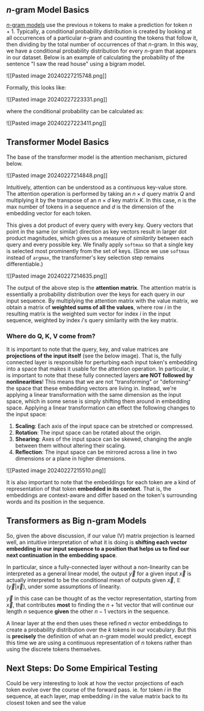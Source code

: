 ## $n$-gram Model Basics

[$n$-gram models](https://en.wikipedia.org/wiki/Word_n-gram_language_model) use the previous $n$ tokens to make a prediction for token $n+1$. Typically, a conditional probability distribution is created by looking at all occurrences of a particular $n$-gram and counting the tokens that follow it, then dividing by the total number of occurrences of that $n$-gram. In this way, we have a conditional probability distribution for every $n$-gram that appears in our dataset. Below is an example of calculating the probability of the sentence "I saw the read house" using a bigram model.

![[Pasted image 20240227215748.png]]

Formally, this looks like:

![[Pasted image 20240227223331.png]]

where the conditional probability can be calculated as:

![[Pasted image 20240227223411.png]]
## Transformer Model Basics

The base of the transformer model is the attention mechanism, pictured below.

![[Pasted image 20240227214848.png]]

Intuitively, attention can be understood as a continuous key-value store. The attention operation is performed by taking an $n \times d$ query matrix $Q$ and multiplying it by the transpose of an $n \times d$ key matrix $K$. In this case, $n$ is the max number of tokens in a sequence and $d$ is the dimension of the embedding vector for each token. 

This gives a dot product of every query with every key. Query vectors that point in the same (or similar) direction as key vectors result in larger dot product magnitudes, which gives us a measure of *similarity* between each query and every possible key. We finally apply $\texttt{softmax}$ so that a single key is selected most prominently from the set of keys. (Since we use $\texttt{softmax}$ instead of $\texttt{argmax}$, the transformer's key selection step remains differentiable.) 


![[Pasted image 20240227214635.png]]

The output of the above step is the **attention matrix**. The attention matrix is essentially a probability distribution over the keys for each query in our input sequence. By multiplying the attention matrix with the value matrix, we obtain a matrix of **weighted sums of all the values**, where row $i$ in the resulting matrix is the weighted sum vector for index $i$ in the input sequence, weighted by index $i$'s query similarity with the key matrix.
### Where do Q, K, V come from?

It is important to note that the query, key, and value matrices are **projections of the input itself** (see the below image). That is, the fully connected layer is responsible for perturbing each input token's embedding into a space that makes it usable for the attention operation. In particular, it is important to note that these fully connected layers **are NOT followed by nonlinearities**! This means that we are not "transforming" or "deforming" the space that these embedding vectors are living in. Instead, we're applying a linear transformation with the same dimension as the input space, which in some sense is simply shifting them around in embedding space. Applying a linear transformation can effect the following changes to the input space:
1. **Scaling**: Each axis of the input space can be stretched or compressed.
2. **Rotation**: The input space can be rotated about the origin.
3. **Shearing**: Axes of the input space can be skewed, changing the angle between them without altering their scaling.
4. **Reflection**: The input space can be mirrored across a line in two dimensions or a plane in higher dimensions.

![[Pasted image 20240227215510.png]]

It is also important to note that the embeddings for each token are a kind of representation of that token **embedded in its context**. That is, the embeddings are context-aware and differ based on the token's surrounding words and its position in the sequence.
## Transformers as Big n-gram Models

So, given the above discussion, if our value (V) matrix projection is learned well, an intuitive interpretation of what it is doing is **shifting each vector embedding in our input sequence to a position that helps us to find our next continuation in the embedding space**. 

In particular, since a fully-connected layer without a non-linearity can be interpreted as a general linear model, the output $\vec{y}$ for a given input $\vec{x}$ is actually interpreted to be the conditional mean of outputs given $\vec{x}$, $\mathop{\mathbb{E}} (\vec{y} | \vec{x})$, under some assumptions of linearity. 

$\vec{y}$ in this case can be thought of as the vector representation, starting from $\vec{x}$, that contributes **most** to finding the $n+1$st vector that will continue our length $n$ sequence **given** the other $n-1$ vectors in the sequence. 

A linear layer at the end then uses these refined $n$ vector embeddings to create a probability distribution over the $k$ tokens in our vocabulary. But this is **precisely** the definition of what an $n$-gram model would predict, except this time we are using a continuous representation of $n$ tokens rather than using the discrete tokens themselves.
## Next Steps: Do Some Empirical Testing

Could be very interesting to look at how the vector projections of each token evolve over the course of the forward pass. ie. for token $i$ in the sequence, at each layer, map embedding $i$ in the value matrix back to its closest token and see the value